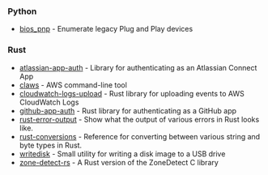 ### Python
- [bios_pnp](https://github.com/nicholasbishop/bios_pnp) -  Enumerate legacy Plug and Play devices

### Rust
- [atlassian-app-auth](https://github.com/nicholasbishop/atlassian-app-auth) - Library for authenticating as an Atlassian Connect App
- [claws](https://github.com/nicholasbishop/claws) - AWS command-line tool
- [cloudwatch-logs-upload](https://github.com/nicholasbishop/cloudwatch-logs-upload) - Rust library for uploading events to AWS CloudWatch Logs
- [github-app-auth](https://github.com/nicholasbishop/github-app-auth) - Rust library for authenticating as a GitHub app
- [rust-error-output](https://nicholasbishop.github.io/rust-error-output) - Show what the output of various errors in Rust looks like.
- [rust-conversions](https://nicholasbishop.github.io/rust-conversions) - Reference for converting between various string and byte types in Rust.
- [writedisk](https://github.com/nicholasbishop/writedisk) - Small utility for writing a disk image to a USB drive
- [zone-detect-rs](https://github.com/nicholasbishop/zone-detect-rs) - A Rust version of the ZoneDetect C library
